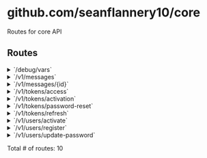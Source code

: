 # github.com/seanflannery10/core

Routes for core API

## Routes

<details>
<summary>`/debug/vars`</summary>

- [StartSpan.func1]()
- [Metrics]()
- [RecoverPanic]()
- [o-chi/cors.(*Cors).Handler-fm]()
- [Authenticate.func1]()
- **/debug/vars**
	- _GET_
		- [ttp.Handler.ServeHTTP-fm]()

</details>
<details>
<summary>`/v1/messages`</summary>

- [StartSpan.func1]()
- [Metrics]()
- [RecoverPanic]()
- [o-chi/cors.(*Cors).Handler-fm]()
- [Authenticate.func1]()
- **/v1/messages**
	- [RequireAuthenticatedUser]()
	- **/**
		- _GET_
			- [GetMessagesUserHandler.func1]()
		- _POST_
			- [CreateMessageHandler.func1]()

</details>
<details>
<summary>`/v1/messages/{id}`</summary>

- [StartSpan.func1]()
- [Metrics]()
- [RecoverPanic]()
- [o-chi/cors.(*Cors).Handler-fm]()
- [Authenticate.func1]()
- **/v1/messages**
	- [RequireAuthenticatedUser]()
	- **/{id}**
		- **/**
			- _GET_
				- [GetMessageHandler.func1]()
			- _PUT_
				- [UpdateMessageHandler.func1]()
			- _DELETE_
				- [DeleteMessageHandler.func1]()

</details>
<details>
<summary>`/v1/tokens/access`</summary>

- [StartSpan.func1]()
- [Metrics]()
- [RecoverPanic]()
- [o-chi/cors.(*Cors).Handler-fm]()
- [Authenticate.func1]()
- **/v1/tokens**
	- **/access**
		- _POST_
			- [CreateTokenAccessHandler.func1]()

</details>
<details>
<summary>`/v1/tokens/activation`</summary>

- [StartSpan.func1]()
- [Metrics]()
- [RecoverPanic]()
- [o-chi/cors.(*Cors).Handler-fm]()
- [Authenticate.func1]()
- **/v1/tokens**
	- **/activation**
		- _POST_
			- [CreateTokenActivationHandler.func1]()

</details>
<details>
<summary>`/v1/tokens/password-reset`</summary>

- [StartSpan.func1]()
- [Metrics]()
- [RecoverPanic]()
- [o-chi/cors.(*Cors).Handler-fm]()
- [Authenticate.func1]()
- **/v1/tokens**
	- **/password-reset**
		- _POST_
			- [CreateTokenPasswordResetHandler.func1]()

</details>
<details>
<summary>`/v1/tokens/refresh`</summary>

- [StartSpan.func1]()
- [Metrics]()
- [RecoverPanic]()
- [o-chi/cors.(*Cors).Handler-fm]()
- [Authenticate.func1]()
- **/v1/tokens**
	- **/refresh**
		- _POST_
			- [CreateTokenRefreshHandler.func1]()

</details>
<details>
<summary>`/v1/users/activate`</summary>

- [StartSpan.func1]()
- [Metrics]()
- [RecoverPanic]()
- [o-chi/cors.(*Cors).Handler-fm]()
- [Authenticate.func1]()
- **/v1/users**
	- **/activate**
		- _PATCH_
			- [ActivateUserHandler.func1]()

</details>
<details>
<summary>`/v1/users/register`</summary>

- [StartSpan.func1]()
- [Metrics]()
- [RecoverPanic]()
- [o-chi/cors.(*Cors).Handler-fm]()
- [Authenticate.func1]()
- **/v1/users**
	- **/register**
		- _POST_
			- [CreateUserHandler.func1]()

</details>
<details>
<summary>`/v1/users/update-password`</summary>

- [StartSpan.func1]()
- [Metrics]()
- [RecoverPanic]()
- [o-chi/cors.(*Cors).Handler-fm]()
- [Authenticate.func1]()
- **/v1/users**
	- **/update-password**
		- _PATCH_
			- [UpdateUserPasswordHandler.func1]()

</details>

Total # of routes: 10
